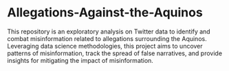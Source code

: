 # Allegations-Against-the-Aquinos
This repository is an exploratory analysis on Twitter data to identify and combat misinformation related to allegations surrounding the Aquinos. Leveraging data science methodologies, this project aims to uncover patterns of misinformation, track the spread of false narratives, and provide insights for mitigating the impact of misinformation.
